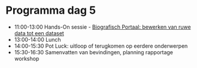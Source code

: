 # Programma dag 5

+ 11:00-13:00 Hands-On sessie - [Biografisch Portaal: bewerken van ruwe data tot een dataset](../dag_4/opdracht.md)
+ 13:00-14:00 Lunch
+ 14:00-15:30 Pot Luck: uitloop of terugkomen op eerdere onderwerpen
+ 15:30-16:30 Samenvatten van bevindingen, planning rapportage workshop
